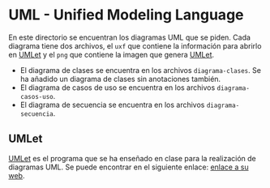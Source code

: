 # UML - Unified Modeling Language

En este directorio se encuentran los diagramas UML que se piden. Cada diagrama tiene dos archivos, el `uxf` que contiene la información para abrirlo en [UMLet](https://www.umlet.com/) y el `png` que contiene la imagen que genera [UMLet](https://www.umlet.com/).

- El diagrama de clases se encuentra en los archivos `diagrama-clases`. Se ha añadido un diagrama de clases sin anotaciones también.
- El diagrama de casos de uso se encuentra en los archivos `diagrama-casos-uso`.
- El diagrama de secuencia se encuentra en los archivos `diagrama-secuencia`.

## UMLet

[UMLet](https://www.umlet.com/) es el programa que se ha enseñado en clase para la realización de diagramas UML. Se puede encontrar en el siguiente enlace: [enlace a su web](https://www.umlet.com/).

